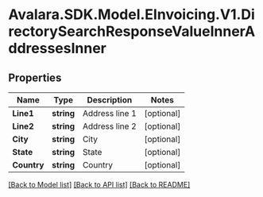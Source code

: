 # Avalara.SDK.Model.EInvoicing.V1.DirectorySearchResponseValueInnerAddressesInner

## Properties

Name | Type | Description | Notes
------------ | ------------- | ------------- | -------------
**Line1** | **string** | Address line 1 | [optional] 
**Line2** | **string** | Address line 2 | [optional] 
**City** | **string** | City | [optional] 
**State** | **string** | State | [optional] 
**Country** | **string** | Country | [optional] 

[[Back to Model list]](../../../README.md#documentation-for-models) [[Back to API list]](../../../README.md#documentation-for-api-endpoints) [[Back to README]](../../../README.md)

